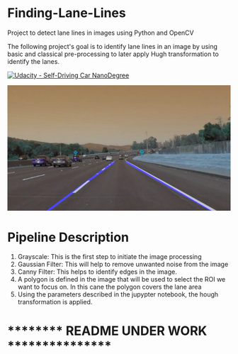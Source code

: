 # Finding-Lane-Lines
Project to detect lane lines in images using Python and OpenCV

The following project's goal is to identify lane lines in an image by using basic and classical pre-processing to later apply Hugh transformation to identify the lanes. 

[![Udacity - Self-Driving Car NanoDegree](https://s3.amazonaws.com/udacity-sdc/github/shield-carnd.svg)](http://www.udacity.com/drive)


![Screenshot](test_images_output/outputsolidWhiteCurve.jpg)

# Pipeline Description
1. Grayscale: This is the first step to initiate the image processing
2. Gaussian Filter: This will help to remove unwanted noise from the image
3. Canny Filter: This helps to identify edges in the image. 
4. A polygon is defined in the image that will be used to select the ROI we want to focus on.
In this cane the polygon covers the lane area
5. Using the parameters described in the jupypter notebook, the hough transformation is applied. 


# ******** README UNDER WORK  ***************
